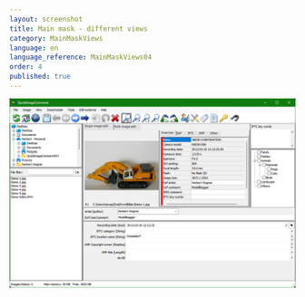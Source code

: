 ```yaml
---
layout: screenshot
title: Main mask - different views
category: MainMaskViews
language: en
language_reference: MainMaskViews04
order: 4
published: true
---
```

<img src="https://raw.githubusercontent.com/QuickImageComment/QuickImageComment/main/UserManual/images/English-prg/FormQuickImageComment-05.png">
